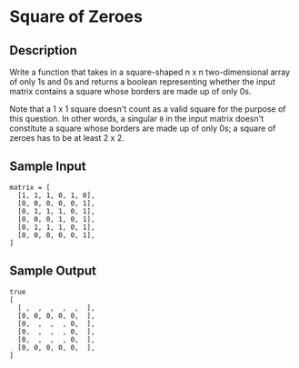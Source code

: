 # Square of Zeroes

## Description
Write a function that takes in a square-shaped n x n two-dimensional array of only 1s and 0s and returns a boolean representing whether the input matrix contains a square whose borders are made up of only 0s.

Note that a 1 x 1 square doesn't count as a valid square for the purpose of this question. In other words, a singular `0` in the input matrix doesn't constitute a square whose borders are made up of only 0s; a square of zeroes has to be at least 2 x 2.

## Sample Input
```
matrix = [
  [1, 1, 1, 0, 1, 0],
  [0, 0, 0, 0, 0, 1],
  [0, 1, 1, 1, 0, 1],
  [0, 0, 0, 1, 0, 1],
  [0, 1, 1, 1, 0, 1],
  [0, 0, 0, 0, 0, 1],
]
```

## Sample Output
```
true
[
  [ ,  ,  ,  ,  ,  ],
  [0, 0, 0, 0, 0,  ],
  [0,  ,  ,  , 0,  ],
  [0,  ,  ,  , 0,  ],
  [0,  ,  ,  , 0,  ],
  [0, 0, 0, 0, 0,  ],
]
```
